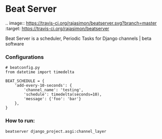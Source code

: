 # Beat Server

.. image:: https://travis-ci.org/rajasimon/beatserver.svg?branch=master
    :target: https://travis-ci.org/rajasimon/beatserver

Beat Server is a scheduler, Periodic Tasks for Django channels | beta software


### Configurations

    # beatconfig.py
    from datetime import timedelta

    BEAT_SCHEDULE = {
        'add-every-10-seconds': {
            'channel_name': 'testing',
            'schedule': timedelta(seconds=10),
            'message': {'foo': 'bar'}
        },
    }

### How to run:

    beatserver django_project.asgi:channel_layer
